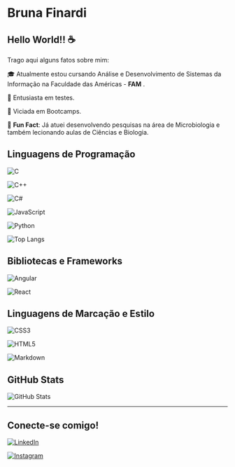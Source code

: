 # Bruna Finardi

## Hello World!! ☕

Trago aqui alguns fatos sobre mim:

🎓 Atualmente estou cursando Análise e Desenvolvimento de Sistemas da Informação na Faculdade das Américas - **FAM** .

🐞 Entusiasta em testes.

🚀 Viciada em Bootcamps.

🌱 **Fun Fact**: Já atuei desenvolvendo pesquisas na área de Microbiologia e também lecionando aulas de Ciências e Biologia.


## Linguagens de Programação

![C](https://img.shields.io/badge/C-000?style=for-the-badge&logo=c) 

![C++](https://img.shields.io/badge/C%2B%2B-000?style=for-the-badge&logo=c%2B%2B&logoColor=00599C)

![C#](https://img.shields.io/badge/C%23-000?style=for-the-badge&logo=c-sharp&logoColor=823085)

![JavaScript](https://img.shields.io/badge/JavaScript-000?style=for-the-badge&logo=javascript)

![Python](https://img.shields.io/badge/Python-000?style=for-the-badge&logo=python)

![Top Langs](https://github-readme-stats-git-masterrstaa-rickstaa.vercel.app/api/top-langs/?username=SEUUSERNAME&bg_color=000&border_color=30A3DC&title_color=E94D5F&text_color=FFF)

## Bibliotecas e Frameworks

![Angular](https://img.shields.io/badge/Angular-000?style=for-the-badge&logo=angular&logoColor=C3002F)

![React](https://img.shields.io/badge/React-000?style=for-the-badge&logo=react)


## Linguagens de Marcação e Estilo

![CSS3](https://img.shields.io/badge/CSS3-000?style=for-the-badge&logo=css3&logoColor=264CE4)

![HTML5](https://img.shields.io/badge/HTML5-000?style=for-the-badge&logo=html5)

![Markdown](https://img.shields.io/badge/Markdown-000?style=for-the-badge&logo=markdown)


## GitHub Stats

![GitHub Stats](https://github-readme-stats.vercel.app/api?username=SEUUSERNAME&theme=transparent&bg_color=000&border_color=30A3DC&show_icons=true&icon_color=30A3DC&title_color=E94D5F&text_color=FFF)

----------------------------------------------

## **Conecte-se comigo!**

[![LinkedIn](https://img.shields.io/badge/LinkedIn-000?style=for-the-badge&logo=linkedin&logoColor=80800)](https://www.linkedin.com/in/brunafinardi/) 

[![Instagram](https://img.shields.io/badge/Instagram-000?style=for-the-badge&logo=instagram)](https://www.instagram.com/finardi_b/)
